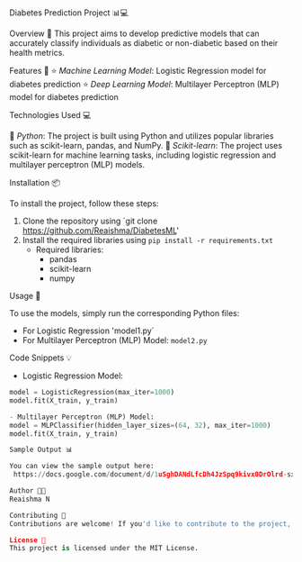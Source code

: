 
Diabetes Prediction Project 📊💻

Overview 🤔
This project aims to develop predictive models that can accurately classify individuals as diabetic or non-diabetic based on their health metrics.

Features 🎯
⭐️ *Machine Learning Model*: Logistic Regression model for diabetes prediction
⭐️ *Deep Learning Model*: Multilayer Perceptron (MLP) model for diabetes prediction

Technologies Used 💻

🔹 *Python*: The project is built using Python and utilizes popular libraries such as scikit-learn, pandas, and NumPy.
🔹 *Scikit-learn*: The project uses scikit-learn for machine learning tasks, including logistic regression and multilayer perceptron (MLP) models.

Installation 📦

To install the project, follow these steps:
1. Clone the repository using `git clone
https://github.com/Reaishma/DiabetesML'
2. Install the required libraries using `pip install -r requirements.txt`
   - Required libraries:
     - pandas
     - scikit-learn
     - numpy

Usage 🤝

To use the models, simply run the corresponding Python files:
- For Logistic Regression 'model1.py`
- For Multilayer Perceptron (MLP) Model: `model2.py`

Code Snippets 💡

- Logistic Regression Model: 
```python
model = LogisticRegression(max_iter=1000)
model.fit(X_train, y_train)

- Multilayer Perceptron (MLP) Model:
model = MLPClassifier(hidden_layer_sizes=(64, 32), max_iter=1000)
model.fit(X_train, y_train)

Sample Output 📊

You can view the sample output here:
 https://docs.google.com/document/d/1uSghDANdLfcDh4JzSpq9kivx0DrOlrd-sxvTS8dhgsk/edit?usp=drivesdk

Author 👩‍💻
Reaishma N

Contributing 🤝
Contributions are welcome! If you'd like to contribute to the project, please fork the repository and submit a pull request.

License 📄
This project is licensed under the MIT License.